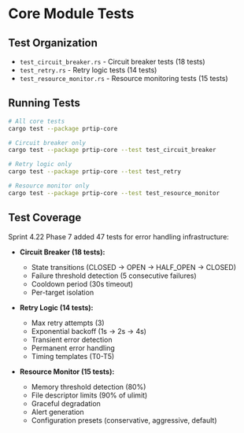 # Core Module Tests

## Test Organization

- `test_circuit_breaker.rs` - Circuit breaker tests (18 tests)
- `test_retry.rs` - Retry logic tests (14 tests)
- `test_resource_monitor.rs` - Resource monitoring tests (15 tests)

## Running Tests

```bash
# All core tests
cargo test --package prtip-core

# Circuit breaker only
cargo test --package prtip-core --test test_circuit_breaker

# Retry logic only
cargo test --package prtip-core --test test_retry

# Resource monitor only
cargo test --package prtip-core --test test_resource_monitor
```

## Test Coverage

Sprint 4.22 Phase 7 added 47 tests for error handling infrastructure:

- **Circuit Breaker (18 tests):**
  - State transitions (CLOSED → OPEN → HALF_OPEN → CLOSED)
  - Failure threshold detection (5 consecutive failures)
  - Cooldown period (30s timeout)
  - Per-target isolation

- **Retry Logic (14 tests):**
  - Max retry attempts (3)
  - Exponential backoff (1s → 2s → 4s)
  - Transient error detection
  - Permanent error handling
  - Timing templates (T0-T5)

- **Resource Monitor (15 tests):**
  - Memory threshold detection (80%)
  - File descriptor limits (90% of ulimit)
  - Graceful degradation
  - Alert generation
  - Configuration presets (conservative, aggressive, default)
